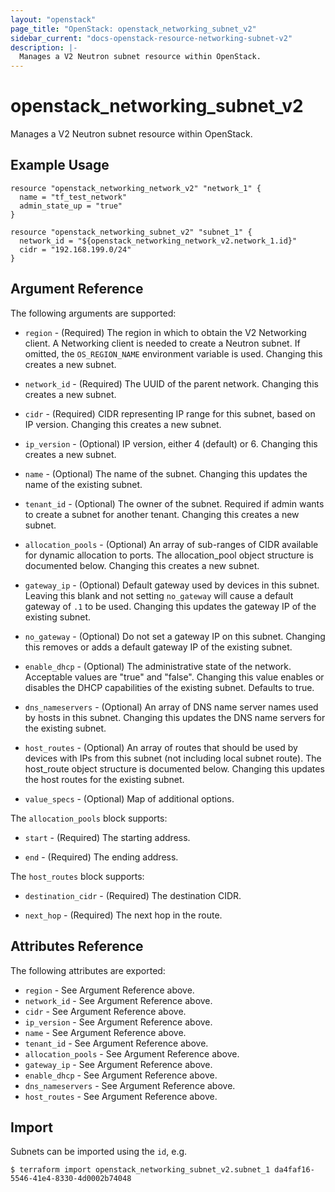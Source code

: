 ```yaml
---
layout: "openstack"
page_title: "OpenStack: openstack_networking_subnet_v2"
sidebar_current: "docs-openstack-resource-networking-subnet-v2"
description: |-
  Manages a V2 Neutron subnet resource within OpenStack.
---
```


# openstack\_networking\_subnet_v2

Manages a V2 Neutron subnet resource within OpenStack.

## Example Usage

```
resource "openstack_networking_network_v2" "network_1" {
  name = "tf_test_network"
  admin_state_up = "true"
}

resource "openstack_networking_subnet_v2" "subnet_1" {
  network_id = "${openstack_networking_network_v2.network_1.id}"
  cidr = "192.168.199.0/24"
}
```

## Argument Reference

The following arguments are supported:

* `region` - (Required) The region in which to obtain the V2 Networking client.
    A Networking client is needed to create a Neutron subnet. If omitted, the
    `OS_REGION_NAME` environment variable is used. Changing this creates a new
    subnet.

* `network_id` - (Required) The UUID of the parent network. Changing this
    creates a new subnet.

* `cidr` - (Required) CIDR representing IP range for this subnet, based on IP
    version. Changing this creates a new subnet.

* `ip_version` - (Optional) IP version, either 4 (default) or 6. Changing this creates a
    new subnet.

* `name` - (Optional) The name of the subnet. Changing this updates the name of
    the existing subnet.

* `tenant_id` - (Optional) The owner of the subnet. Required if admin wants to
    create a subnet for another tenant. Changing this creates a new subnet.

* `allocation_pools` - (Optional) An array of sub-ranges of CIDR available for
    dynamic allocation to ports. The allocation_pool object structure is
    documented below. Changing this creates a new subnet.

* `gateway_ip` - (Optional)  Default gateway used by devices in this subnet.
    Leaving this blank and not setting `no_gateway` will cause a default
    gateway of `.1` to be used. Changing this updates the gateway IP of the
    existing subnet.

* `no_gateway` - (Optional) Do not set a gateway IP on this subnet. Changing
    this removes or adds a default gateway IP of the existing subnet.

* `enable_dhcp` - (Optional) The administrative state of the network.
    Acceptable values are "true" and "false". Changing this value enables or
    disables the DHCP capabilities of the existing subnet. Defaults to true.

* `dns_nameservers` - (Optional) An array of DNS name server names used by hosts
    in this subnet. Changing this updates the DNS name servers for the existing
    subnet.

* `host_routes` - (Optional) An array of routes that should be used by devices
    with IPs from this subnet (not including local subnet route). The host_route
    object structure is documented below. Changing this updates the host routes
    for the existing subnet.

* `value_specs` - (Optional) Map of additional options.

The `allocation_pools` block supports:

* `start` - (Required) The starting address.

* `end` - (Required) The ending address.

The `host_routes` block supports:

* `destination_cidr` - (Required) The destination CIDR.

* `next_hop` - (Required) The next hop in the route.

## Attributes Reference

The following attributes are exported:

* `region` - See Argument Reference above.
* `network_id` - See Argument Reference above.
* `cidr` - See Argument Reference above.
* `ip_version` - See Argument Reference above.
* `name` - See Argument Reference above.
* `tenant_id` - See Argument Reference above.
* `allocation_pools` - See Argument Reference above.
* `gateway_ip` - See Argument Reference above.
* `enable_dhcp` - See Argument Reference above.
* `dns_nameservers` - See Argument Reference above.
* `host_routes` - See Argument Reference above.

## Import

Subnets can be imported using the `id`, e.g.

```
$ terraform import openstack_networking_subnet_v2.subnet_1 da4faf16-5546-41e4-8330-4d0002b74048
```
